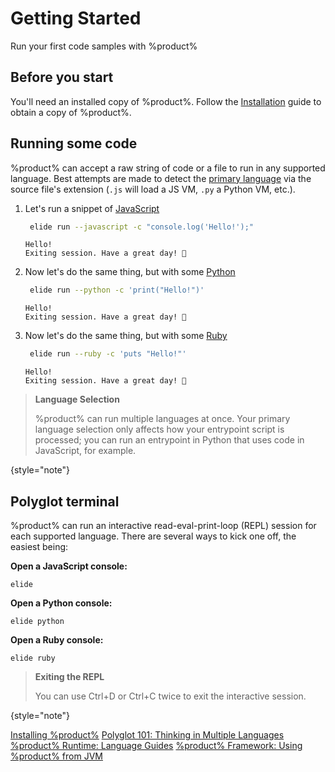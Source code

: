 # Getting Started

Run your first code samples with %product%

## Before you start

You'll need an installed copy of %product%. Follow the [Installation](Installation.md) guide to obtain a copy of
%product%.

## Running some code

%product% can accept a raw string of code or a file to run in any supported language. Best attempts are made to detect
the [primary language](Execution.md#primary-language) via the source file's extension (`.js` will load a JS VM, `.py` a
Python VM, etc.).

1. Let's run a snippet of [JavaScript](JavaScript.md)

   ```bash
    elide run --javascript -c "console.log('Hello!');"
   ```
   ```Console
   Hello!
   Exiting session. Have a great day! 👋
   ```

2. Now let's do the same thing, but with some [Python](Python.md)

   ```bash
    elide run --python -c 'print("Hello!")'
   ```
   ```Console
   Hello!
   Exiting session. Have a great day! 👋
   ```

3. Now let's do the same thing, but with some [Ruby](Ruby.md)

   ```bash
    elide run --ruby -c 'puts "Hello!"'
   ```
   ```Console
   Hello!
   Exiting session. Have a great day! 👋
   ```

> **Language Selection**
>
> %product% can run multiple languages at once. Your primary language selection only affects how your entrypoint script
> is processed; you can run an entrypoint in Python that uses code in JavaScript, for example.
>
{style="note"}

## Polyglot terminal

%product% can run an interactive read-eval-print-loop (REPL) session for each supported language. There are several ways
to kick one off, the easiest being:

**Open a JavaScript console:**
```Console
elide
```

**Open a Python console:**
```Console
elide python
```

**Open a Ruby console:**
```Console
elide ruby
```

> **Exiting the REPL**
>
> You can use <shortcut>Ctrl+D</shortcut> or <shortcut>Ctrl+C</shortcut> twice to exit the interactive session.
>
{style="note"}

<seealso>
    <category ref="gettingStarted">
        <a href="Installation.md">Installing %product%</a>
        <a href="Polyglot.md">Polyglot 101: Thinking in Multiple Languages</a>
        <a href="Language-Guides.topic">%product% Runtime: Language Guides</a>
        <a href="Elide-Framework.md">%product% Framework: Using %product% from JVM</a>
    </category>
</seealso>
